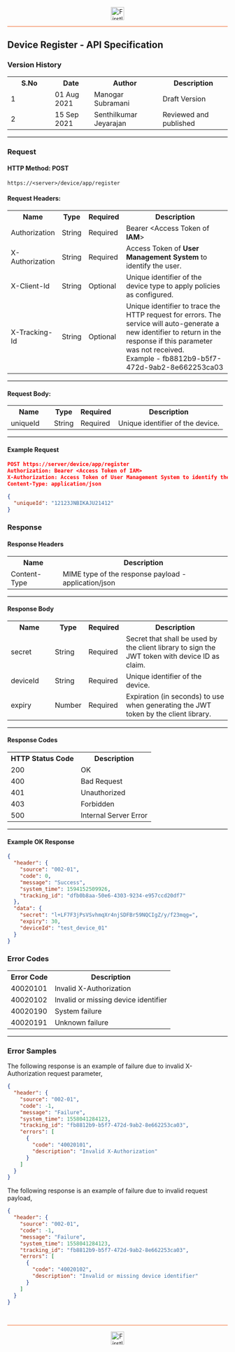 <p align="center"><img src="https://cdn.shortpixel.ai/spai/w_378+q_lossy+ret_img+to_webp/https://firstlight.ai/wp-content/uploads/2021/03/300ppi-logotype-transparent.png" alt="Firstlight" height="30"/></p>

<hr style="height:1px;border-width:0;background-color:#f26524">

## Device Register - API Specification

### Version History

<table width='100%'>
  <tr>
    <th width='20%'>S.No</th>
    <th>Date</th>
    <th>Author</th>
    <th>Description</th>
  </tr>
  <tr>
    <td>1</td>
    <td>01 Aug 2021</td>
    <td>Manogar Subramani</td>
    <td>Draft Version</td>
  </tr>
  <tr>
    <td>2</td>
    <td>15 Sep 2021</td>
    <td>Senthilkumar Jeyarajan</td>
    <td>Reviewed and published</td>
  </tr>
</table>

<hr style="height:1px;border-width:0;background-color:black">

### Request

#### HTTP Method: POST

```
https://<server>/device/app/register
```

#### Request Headers:

<table width='100%'>
  <tr>
    <th width='20%'>Name</th>
    <th>Type</th>
    <th>Required</th>
    <th>Description</th>
  </tr>
  <tr>
    <td>Authorization</td>
    <td>String</td>
    <td>Required</td>
    <td>Bearer &lt;Access Token of <b>IAM</b>&gt;</td>
  </tr>
  <tr>
    <td>X-Authorization</td>
    <td>String</td>
    <td>Required</td>
    <td>Access Token of <b>User Management System</b> to identify the user.</td>
  </tr>
  <tr>
    <td>X-Client-Id</td>
    <td>String</td>
    <td>Optional</td>
    <td>Unique identifier of the device type to apply policies as configured.</td>
  </tr>
  <tr>
    <td>X-Tracking-Id</td>
    <td>String</td>
    <td>Optional</td>
    <td>Unique identifier to trace the HTTP request for errors. The service will auto-generate a new identifier to return in the response if this parameter was not received.<br/>Example - fb8812b9-b5f7-472d-9ab2-8e662253ca03</td>
  </tr>
</table>

<hr style="height:1px;border-width:0;background-color:black">

#### Request Body:

<table width="100%">
  <tr>
    <th width='20%'>Name</th>
    <th>Type</th>
    <th>Required</th>
    <th>Description</th>
  </tr>
  <tr>
    <td>uniqueId</td>
    <td>String</td>
    <td>Required</td>
    <td>Unique identifier of the device.</td>
  </tr>
</table>

<hr style="height:1px;border-width:0;background-color:black">

<div class="page"/>

#### Example Request

```json
POST https://server/device/app/register
Authorization: Bearer <Access Token of IAM>
X-Authorization: Access Token of User Management System to identify the user.
Content-Type: application/json

{
  "uniqueId": "12123JNBIKAJU21412"
}
```

### Response

#### Response Headers

<table width="100%">
  <tr>
    <th>Name</th>
    <th>Description</th>
  </tr>
  <tr>
    <td>Content-Type</td>
    <td>MIME type of the response payload - application/json</td>
  </tr>
</table>

<hr style="height:1px;border-width:0;background-color:black">

#### Response Body

<table width="100%">
  <tr>
    <th width='20%'>Name</th>
    <th>Type</th>
    <th>Required</th>
    <th>Description</th>
  </tr>
  <tr>
    <td>secret</td>
    <td>String</td>
    <td>Required</td>
    <td>Secret that shall be used by the client library to sign the JWT token with device ID as claim.</td>
  </tr>
  <tr>
    <td>deviceId</td>
    <td>String</td>
    <td>Required</td>
    <td>Unique identifier of the device.</td>
  </tr>
  <tr>
    <td>expiry</td>
    <td>Number</td>
    <td>Required</td>
    <td>Expiration (in seconds) to use when generating the JWT token by the client library.</td>
  </tr>
</table>

<hr style="height:1px;border-width:0;background-color:black">

#### Response Codes

<table width="100%">
  <tr>
    <th>HTTP Status Code</th>
    <th>Description</th>
  </tr>
  <tr>
    <td>200</td>
    <td>OK</td>
  </tr>
  <tr>
    <td>400</td>
    <td>Bad Request</td>
  </tr>
  <tr>
    <td>401</td>
    <td>Unauthorized</td>
  </tr>
  <tr>
    <td>403</td>
    <td>Forbidden</td>
  </tr>
  <tr>
    <td>500</td>
    <td>Internal Server Error</td>
  </tr>
</table>

<hr style="height:1px;border-width:0;background-color:black">

<div class="page"/>

#### Example OK Response

```json
{
  "header": {
    "source": "002-01",
    "code": 0,
    "message": "Success",
    "system_time": 1594152509926,
    "tracking_id": "dfb0b8aa-50e6-4303-9234-e957ccd20df7"
  },
  "data": {
    "secret": "l+LF7F3jPsVSvhmqXr4njSDFBr59NQCIgZ/y/f23mqg=",
    "expiry": 30,
    "deviceId": "test_device_01"
  }
}
```

### Error Codes

<table width="100%">
  <tr>
    <th>Error Code</th>
    <th>Description</th>
  </tr>
  <tr>
    <td>40020101</td>
    <td>Invalid X-Authorization</td>
  </tr>
  <tr>
    <td>40020102</td>
    <td>Invalid or missing device identifier</td>
  </tr>
  <tr>
    <td>40020190</td>
    <td>System failure</td>
  </tr>
  <tr>
    <td>40020191</td>
    <td>Unknown failure</td>
  </tr>
</table>

<hr style="height:1px;border-width:0;background-color:black">

### Error Samples

The following response is an example of failure due to invalid X-Authorization request parameter,

```json
{
  "header": {
    "source": "002-01",
    "code": -1,
    "message": "Failure",
    "system_time": 1558041284123,
    "tracking_id": "fb8812b9-b5f7-472d-9ab2-8e662253ca03",
    "errors": [
      {
        "code": "40020101",
        "description": "Invalid X-Authorization"
      }
    ]
  }
}
```

The following response is an example of failure due to invalid request payload,

```json
{
  "header": {
    "source": "002-01",
    "code": -1,
    "message": "Failure",
    "system_time": 1558041284123,
    "tracking_id": "fb8812b9-b5f7-472d-9ab2-8e662253ca03",
    "errors": [
      {
        "code": "40020102",
        "description": "Invalid or missing device identifier"
      }
    ]
  }
}
```

<br/>

<hr style="height:1px;border-width:0;background-color:#f26524">

<p align="center"><img src="https://cdn.shortpixel.ai/spai/w_378+q_lossy+ret_img+to_webp/https://firstlight.ai/wp-content/uploads/2021/03/300ppi-logotype-transparent.png" alt="Firstlight" height="30"/></p>